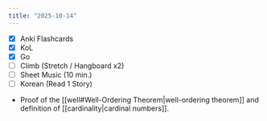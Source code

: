 ```yaml
---
title: "2025-10-14"
---
```


- [x] Anki Flashcards
- [x] KoL
- [x] Go
- [ ] Climb (Stretch / Hangboard x2)
- [ ] Sheet Music (10 min.)
- [ ] Korean (Read 1 Story)

* Proof of the [[well#Well-Ordering Theorem|well-ordering theorem]] and definition of [[cardinality|cardinal numbers]].